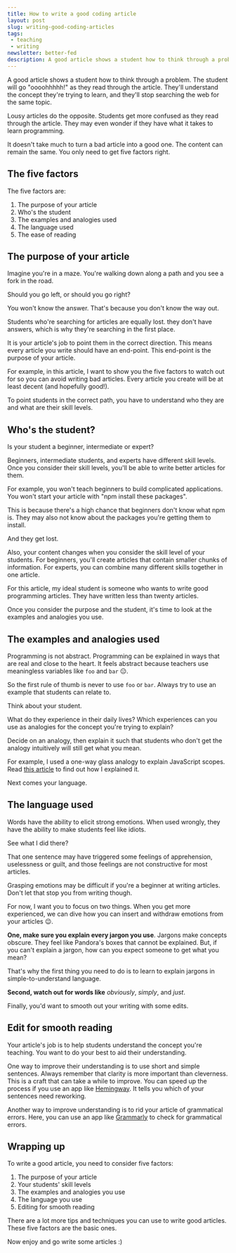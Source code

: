 ```yaml
---
title: How to write a good coding article
layout: post
slug: writing-good-coding-articles
tags:
 - teaching
 - writing
newsletter: better-fed
description: A good article shows a student how to think through a problem. The student will go "oooohhhhh!" as they read through the article. You can write a good programming article if you watch out for these five factors.
---
```


A good article shows a student how to think through a problem. The student will go "oooohhhhh!" as they read through the article. They'll understand the concept they're trying to learn, and they'll stop searching the web for the same topic.

Lousy articles do the opposite. Students get more confused as they read through the article. They may even wonder if they have what it takes to learn programming.

It doesn't take much to turn a bad article into a good one. The content can remain the same. You only need to get five factors right.

<!-- more -->

## The five factors

The five factors are:

1. The purpose of your article
2. Who's the student
3. The examples and analogies used
4. The language used
5. The ease of reading

## The purpose of your article

Imagine you're in a maze. You're walking down along a path and you see a fork in the road.

Should you go left, or should you go right?

You won't know the answer. That's because you don't know the way out.

Students who're searching for articles are equally lost. they don't have answers, which is why they're searching in the first place.

It is your article's job to point them in the correct direction. This means every article you write should have an end-point. This end-point is the purpose of your article.

For example, in this article, I want to show you the five factors to watch out for so you can avoid writing bad articles. Every article you create will be at least decent (and hopefully good!).

To point students in the correct path, you have to understand who they are and what are their skill levels.

## Who's the student?

Is your student a beginner, intermediate or expert?

Beginners, intermediate students, and experts have different skill levels. Once you consider their skill levels, you'll be able to write better articles for them.

For example, you won't teach beginners to build complicated applications. You won't start your article with "npm install these packages".

This is because there's a high chance that beginners don't know what npm is. They may also not know about the packages you're getting them to install.

And they get lost.

Also, your content changes when you consider the skill level of your students. For beginners, you'll create articles that contain smaller chunks of information. For experts, you can combine many different skills together in one article.

For this article, my ideal student is someone who wants to write good programming articles. They have written less than twenty articles.

Once you consider the purpose and the student, it's time to look at the examples and analogies you use.

## The examples and analogies used

Programming is not abstract. Programming can be explained in ways that are real and close to the heart. It feels abstract because teachers use meaningless variables like `foo` and `bar` 😑.

So the first rule of thumb is never to use `foo` or `bar`. Always try to use an example that students can relate to.

Think about your student.

What do they experience in their daily lives? Which experiences can you use as analogies for the concept you're trying to explain?

Decide on an analogy, then explain it such that students who don't get the analogy intuitively will still get what you mean.

For example, I used a one-way glass analogy to explain JavaScript scopes. Read [this article](https://css-tricks.com/javascript-scope-closures/) to find out how I explained it.

Next comes your language.

## The language used

Words have the ability to elicit strong emotions. When used wrongly, they have the ability to make students feel like idiots.

See what I did there?

That one sentence may have triggered some feelings of apprehension, uselessness or guilt, and those feelings are not constructive for most articles.

Grasping emotions may be difficult if you're a beginner at writing articles. Don't let that stop you from writing though.

For now, I want you to focus on two things. When you get more experienced, we can dive how you can insert and withdraw emotions from your articles 😉.

**One, make sure you explain every jargon you use**. Jargons make concepts obscure. They feel like Pandora's boxes that cannot be explained. But, if you can't explain a jargon, how can you expect someone to get what you mean?

That's why the first thing you need to do is to learn to explain jargons in simple-to-understand language.

**Second, watch out for words like** *obviously*, *simply*, and *just*.

Finally, you'd want to smooth out your writing with some edits.

## Edit for smooth reading

Your article's job is to help students understand the concept you're teaching. You want to do your best to aid their understanding.

One way to improve their understanding is to use short and simple sentences. Always remember that clarity is more important than cleverness. This is a craft that can take a while to improve. You can speed up the process if you use an app like [Hemingway](http://www.hemingwayapp.com). It tells you which of your sentences need reworking.

Another way to improve understanding is to rid your article of grammatical errors. Here, you can use an app like [Grammarly](https://www.grammarly.com) to check for grammatical errors.

## Wrapping up

To write a good article, you need to consider five factors:

1. The purpose of your article
2. Your students' skill levels
3. The examples and analogies you use
4. The language you use
5. Editing for smooth reading

There are a lot more tips and techniques you can use to write good articles. These five factors are the basic ones.

Now enjoy and go write some articles :)
